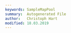 ```yaml
---
keywords: SampleMapPool
summary:  Autogenerated File
author:   Christoph Hart
modified: 18.03.2019
---
```

